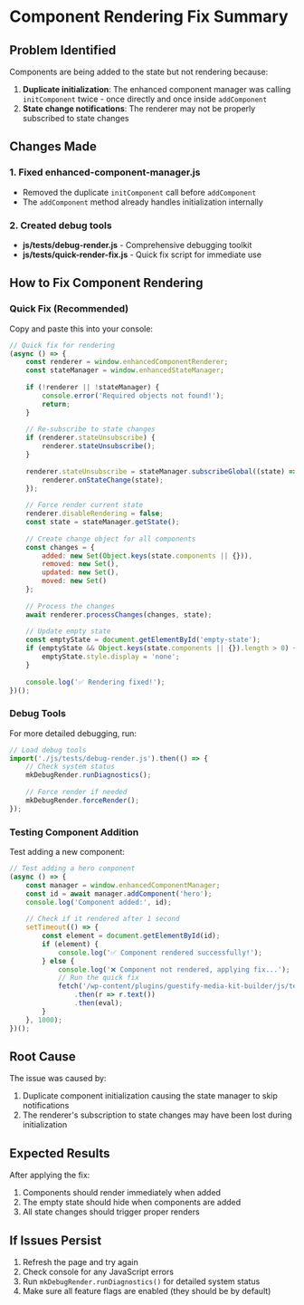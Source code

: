 # Component Rendering Fix Summary

## Problem Identified

Components are being added to the state but not rendering because:

1. **Duplicate initialization**: The enhanced component manager was calling `initComponent` twice - once directly and once inside `addComponent`
2. **State change notifications**: The renderer may not be properly subscribed to state changes

## Changes Made

### 1. Fixed enhanced-component-manager.js
- Removed the duplicate `initComponent` call before `addComponent`
- The `addComponent` method already handles initialization internally

### 2. Created debug tools
- **js/tests/debug-render.js** - Comprehensive debugging toolkit
- **js/tests/quick-render-fix.js** - Quick fix script for immediate use

## How to Fix Component Rendering

### Quick Fix (Recommended)

Copy and paste this into your console:

```javascript
// Quick fix for rendering
(async () => {
    const renderer = window.enhancedComponentRenderer;
    const stateManager = window.enhancedStateManager;
    
    if (!renderer || !stateManager) {
        console.error('Required objects not found!');
        return;
    }
    
    // Re-subscribe to state changes
    if (renderer.stateUnsubscribe) {
        renderer.stateUnsubscribe();
    }
    
    renderer.stateUnsubscribe = stateManager.subscribeGlobal((state) => {
        renderer.onStateChange(state);
    });
    
    // Force render current state
    renderer.disableRendering = false;
    const state = stateManager.getState();
    
    // Create change object for all components
    const changes = {
        added: new Set(Object.keys(state.components || {})),
        removed: new Set(),
        updated: new Set(),
        moved: new Set()
    };
    
    // Process the changes
    await renderer.processChanges(changes, state);
    
    // Update empty state
    const emptyState = document.getElementById('empty-state');
    if (emptyState && Object.keys(state.components || {}).length > 0) {
        emptyState.style.display = 'none';
    }
    
    console.log('✅ Rendering fixed!');
})();
```

### Debug Tools

For more detailed debugging, run:

```javascript
// Load debug tools
import('./js/tests/debug-render.js').then(() => {
    // Check system status
    mkDebugRender.runDiagnostics();
    
    // Force render if needed
    mkDebugRender.forceRender();
});
```

### Testing Component Addition

Test adding a new component:

```javascript
// Test adding a hero component
(async () => {
    const manager = window.enhancedComponentManager;
    const id = await manager.addComponent('hero');
    console.log('Component added:', id);
    
    // Check if it rendered after 1 second
    setTimeout(() => {
        const element = document.getElementById(id);
        if (element) {
            console.log('✅ Component rendered successfully!');
        } else {
            console.log('❌ Component not rendered, applying fix...');
            // Run the quick fix
            fetch('/wp-content/plugins/guestify-media-kit-builder/js/tests/quick-render-fix.js')
                .then(r => r.text())
                .then(eval);
        }
    }, 1000);
})();
```

## Root Cause

The issue was caused by:
1. Duplicate component initialization causing the state manager to skip notifications
2. The renderer's subscription to state changes may have been lost during initialization

## Expected Results

After applying the fix:
1. Components should render immediately when added
2. The empty state should hide when components are added
3. All state changes should trigger proper renders

## If Issues Persist

1. Refresh the page and try again
2. Check console for any JavaScript errors
3. Run `mkDebugRender.runDiagnostics()` for detailed system status
4. Make sure all feature flags are enabled (they should be by default)
